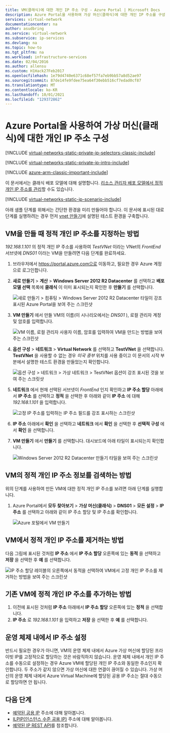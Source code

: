 ```yaml
---
title: VM(클래식)에 대한 개인 IP 주소 구성 - Azure Portal | Microsoft Docs
description: Azure Portal을 사용하여 가상 머신(클래식)에 대한 개인 IP 주소를 구성하는 방법을 알아봅니다.
services: virtual-network
documentationcenter: na
author: asudbring
ms.service: virtual-network
ms.subservice: ip-services
ms.devlang: na
ms.topic: how-to
ms.tgt_pltfrm: na
ms.workload: infrastructure-services
ms.date: 02/04/2016
ms.author: allensu
ms.custom: H1Hack27Feb2017
ms.openlocfilehash: 1e79d4740e6371c68ef57fa7eb9bb57a8d52ae97
ms.sourcegitcommit: 87de14fe9fdee75ea64f30ebb516cf7edad0cf87
ms.translationtype: MT
ms.contentlocale: ko-KR
ms.lasthandoff: 10/01/2021
ms.locfileid: "129372862"
---
```

# <a name="configure-private-ip-addresses-for-a-virtual-machine-classic-using-the-azure-portal"></a>Azure Portal을 사용하여 가상 머신(클래식)에 대한 개인 IP 주소 구성

[!INCLUDE [virtual-networks-static-private-ip-selectors-classic-include](../../../includes/virtual-networks-static-private-ip-selectors-classic-include.md)]

[!INCLUDE [virtual-networks-static-private-ip-intro-include](../../../includes/virtual-networks-static-private-ip-intro-include.md)]

[!INCLUDE [azure-arm-classic-important-include](../../../includes/azure-arm-classic-important-include.md)]

이 문서에서는 클래식 배포 모델에 대해 설명합니다. [리소스 관리자 배포 모델에서 정적 개인 IP 주소를 관리](virtual-networks-static-private-ip-arm-pportal.md)할 수도 있습니다.

[!INCLUDE [virtual-networks-static-ip-scenario-include](../../../includes/virtual-networks-static-ip-scenario-include.md)]

아래 샘플 단계를 위해서는 간단한 환경을 미리 만들어야 합니다. 이 문서에 표시된 대로 단계를 실행하려는 경우 먼저 [vnet 만들기](/previous-versions/azure/virtual-network/virtual-networks-create-vnet-classic-pportal)에 설명된 테스트 환경을 구축합니다.

## <a name="how-to-specify-a-static-private-ip-address-when-creating-a-vm"></a>VM을 만들 때 정적 개인 IP 주소를 지정하는 방법
*192.168.1.101* 의 정적 개인 IP 주소를 사용하여 *TestVNet* 이라는 VNet의 *FrontEnd* 서브넷에 *DNS01* 이라는 VM을 만들려면 다음 단계를 완료하세요.

1. 브라우저에서 https://portal.azure.com으로 이동하고, 필요한 경우 Azure 계정으로 로그인합니다.
2. **새로 만들기** > **계산** > **Windows Server 2012 R2 Datacenter** 를 선택하고 **배포 모델 선택** 목록에 **클래식** 이 이미 표시되는지 확인한 후 **만들기** 를 선택합니다.
   
    ![새로 만들기 > 컴퓨팅 > Windows Server 2012 R2 Datacenter 타일이 강조 표시된 Azure Portal을 보여 주는 스크린샷](./media/virtual-networks-static-ip-classic-pportal/figure01.png)
3. **VM 만들기** 에서 만들 VM의 이름(이 시나리오에서는 *DNS01* ), 로컬 관리자 계정 및 암호를 입력합니다.
   
    ![VM 이름, 로컬 관리자 사용자 이름, 암호를 입력하여 VM을 만드는 방법을 보여 주는 스크린샷](./media/virtual-networks-static-ip-classic-pportal/figure02.png)
4. **옵션 구성** > **네트워크** > **Virtual Network** 를 선택하고 **TestVNet** 을 선택합니다. **TestVNet** 을 사용할 수 없는 경우 *미국 중부* 위치를 사용 중이고 이 문서의 시작 부분에서 설명한 테스트 환경을 만들었는지 확인합니다.
   
    ![옵션 구성 > 네트워크 > 가상 네트워크 > TestVNet 옵션이 강조 표시된 것을 보여 주는 스크릿샷](./media/virtual-networks-static-ip-classic-pportal/figure03.png)
5. **네트워크** 에서 현재 선택된 서브넷이 *FrontEnd* 인지 확인하고 **IP 주소 할당** 아래에서 **IP 주소** 를 선택하고 **정적** 을 선택한 후 아래와 같이 **IP 주소** 에 대해 *192.168.1.101* 을 입력합니다.
   
    ![고정 IP 주소를 입력하는 IP 주소 필드를 강조 표시하는 스크린샷](./media/virtual-networks-static-ip-classic-pportal/figure04.png)    
6. **IP 주소** 아래에서 **확인** 을 선택하고 **네트워크** 에서 **확인** 을 선택한 후 **선택적 구성** 에서 **확인** 을 선택합니다.
7. **VM 만들기** 에서 **만들기** 를 선택합니다. 대시보드에 아래 타일이 표시되는지 확인합니다.
   
    ![Windows Server 2012 R2 Datacenter 만들기 타일을 보여 주는 스크린샷](./media/virtual-networks-static-ip-classic-pportal/figure05.png)

## <a name="how-to-retrieve-static-private-ip-address-information-for-a-vm"></a>VM의 정적 개인 IP 주소 정보를 검색하는 방법
위의 단계를 사용하여 만든 VM에 대한 정적 개인 IP 주소를 보려면 아래 단계를 실행합니다.

1. Azure Portal에서 **모두 찾아보기** > **가상 머신(클래식)**  > **DNS01** > **모든 설정** > **IP 주소** 를 선택하고 아래와 같이 IP 주소 할당 및 IP 주소를 확인합니다.
   
    ![Azure 포털에서 VM 만들기](./media/virtual-networks-static-ip-classic-pportal/figure06.png)

## <a name="how-to-remove-a-static-private-ip-address-from-a-vm"></a>VM에서 정적 개인 IP 주소를 제거하는 방법

다음 그림에 표시된 것처럼 **IP 주소** 에서 **IP 주소 할당** 오른쪽에 있는 **동적** 을 선택하고 **저장** 을 선택한 후 **예** 를 선택합니다.
   
![IP 주소 할당 레이블의 오른쪽에서 동적을 선택하여 VM에서 고정 개인 IP 주소를 제거하는 방법을 보여 주는 스크린샷](./media/virtual-networks-static-ip-classic-pportal/figure07.png)

## <a name="how-to-add-a-static-private-ip-address-to-an-existing-vm"></a>기존 VM에 정적 개인 IP 주소를 추가하는 방법

1. 이전에 표시된 것처럼 **IP 주소** 아래에서 **IP 주소 할당** 오른쪽에 있는 **정적** 을 선택합니다.
2. **IP 주소** 로 *192.168.1.101* 을 입력하고 **저장** 을 선택한 후 **예** 를 선택합니다.

## <a name="set-ip-addresses-within-the-operating-system"></a>운영 체제 내에서 IP 주소 설정

반드시 필요한 경우가 아니면, VM의 운영 체제 내에서 Azure 가상 머신에 할당된 프라이빗 IP를 고정적으로 할당하는 것은 바람직하지 않습니다. 운영 체제 내에서 개인 IP 주소를 수동으로 설정하는 경우 Azure VM에 할당된 개인 IP 주소와 동일한 주소인지 확인합니다. 두 주소가 같지 않으면 가상 머신에 대한 연결이 끊어질 수 있습니다. 가상 머신의 운영 체제 내에서 Azure Virtual Machine에 할당된 공용 IP 주소는 절대 수동으로 할당하면 안 됩니다.

## <a name="next-steps"></a>다음 단계
* [예약된 공용 IP](/previous-versions/azure/virtual-network/virtual-networks-reserved-public-ip) 주소에 대해 알아봅니다.
* [ILPIP(인스턴스 수준 공용 IP)](/previous-versions/azure/virtual-network/virtual-networks-instance-level-public-ip) 주소에 대해 알아봅니다.
* [예약된 IP REST API](/previous-versions/azure/reference/dn722420(v=azure.100))를 참조합니다.